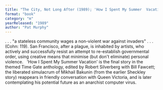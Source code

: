```yaml
---
title: "The City, Not Long After (1989); 'How I Spent My Summer  Vacation'"
format: "book"
category: "m"
yearReleased: "1989"
author: "Pat Murphy"
---
```

. . . "a stateless community wages a non-violent war against invaders" . . . (Cohn: 119).  San Francisco, after a plague, is inhabited by artists, who actively and  successfully resist an attempt to re-establish governmental order, using  creative means that minimise (but don't eliminate) personal violence.
 
'How I Spent My Summer Vacation' is the final  story in the themed Time Gate anthology, edited by Robert Silverberg with  Bill Fawcett; the liberated simulacrum of Mikhail Bakunin (from the earlier  Sheckley story) reappears in friendly conversation with Queen Victoria, and is  later contemplating his potential future as an anarchist computer virus.
 